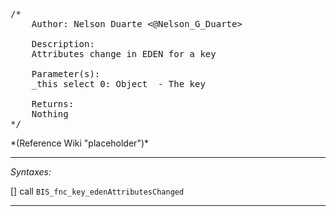 <pre>/*
	Author: Nelson Duarte <@Nelson_G_Duarte>

	Description:
	Attributes change in EDEN for a key

	Parameter(s):
	_this select 0: Object	- The key

	Returns:
	Nothing
*/</pre>*(Reference Wiki "placeholder")*<!-- Remove this after fill-in -->


---
*Syntaxes:*

[] call `BIS_fnc_key_edenAttributesChanged`

---
